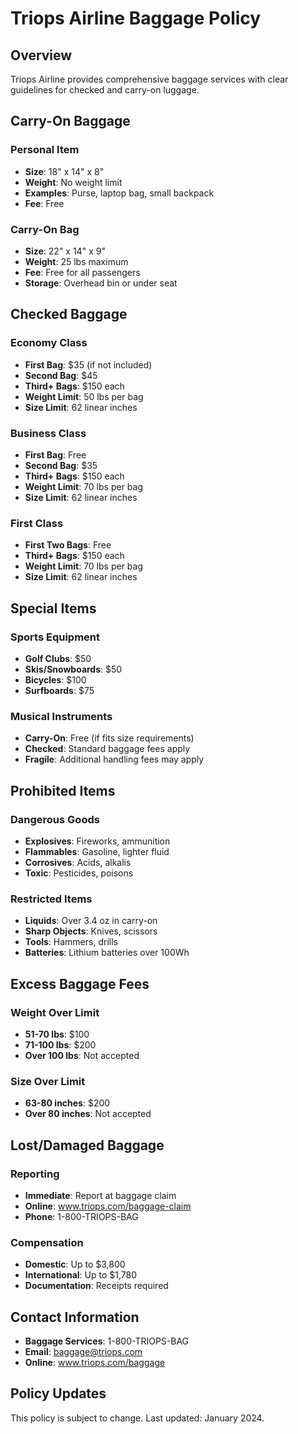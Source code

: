 # Triops Airline Baggage Policy

## Overview
Triops Airline provides comprehensive baggage services with clear guidelines for checked and carry-on luggage.

## Carry-On Baggage

### Personal Item
- **Size**: 18" x 14" x 8"
- **Weight**: No weight limit
- **Examples**: Purse, laptop bag, small backpack
- **Fee**: Free

### Carry-On Bag
- **Size**: 22" x 14" x 9"
- **Weight**: 25 lbs maximum
- **Fee**: Free for all passengers
- **Storage**: Overhead bin or under seat

## Checked Baggage

### Economy Class
- **First Bag**: $35 (if not included)
- **Second Bag**: $45
- **Third+ Bags**: $150 each
- **Weight Limit**: 50 lbs per bag
- **Size Limit**: 62 linear inches

### Business Class
- **First Bag**: Free
- **Second Bag**: $35
- **Third+ Bags**: $150 each
- **Weight Limit**: 70 lbs per bag
- **Size Limit**: 62 linear inches

### First Class
- **First Two Bags**: Free
- **Third+ Bags**: $150 each
- **Weight Limit**: 70 lbs per bag
- **Size Limit**: 62 linear inches

## Special Items

### Sports Equipment
- **Golf Clubs**: $50
- **Skis/Snowboards**: $50
- **Bicycles**: $100
- **Surfboards**: $75

### Musical Instruments
- **Carry-On**: Free (if fits size requirements)
- **Checked**: Standard baggage fees apply
- **Fragile**: Additional handling fees may apply

## Prohibited Items

### Dangerous Goods
- **Explosives**: Fireworks, ammunition
- **Flammables**: Gasoline, lighter fluid
- **Corrosives**: Acids, alkalis
- **Toxic**: Pesticides, poisons

### Restricted Items
- **Liquids**: Over 3.4 oz in carry-on
- **Sharp Objects**: Knives, scissors
- **Tools**: Hammers, drills
- **Batteries**: Lithium batteries over 100Wh

## Excess Baggage Fees

### Weight Over Limit
- **51-70 lbs**: $100
- **71-100 lbs**: $200
- **Over 100 lbs**: Not accepted

### Size Over Limit
- **63-80 inches**: $200
- **Over 80 inches**: Not accepted

## Lost/Damaged Baggage

### Reporting
- **Immediate**: Report at baggage claim
- **Online**: www.triops.com/baggage-claim
- **Phone**: 1-800-TRIOPS-BAG

### Compensation
- **Domestic**: Up to $3,800
- **International**: Up to $1,780
- **Documentation**: Receipts required

## Contact Information
- **Baggage Services**: 1-800-TRIOPS-BAG
- **Email**: baggage@triops.com
- **Online**: www.triops.com/baggage

## Policy Updates
This policy is subject to change. Last updated: January 2024.
